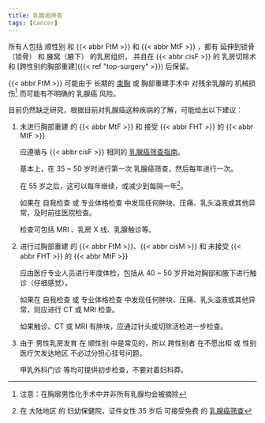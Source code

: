 ```yaml
---
title: 乳腺癌筛查
tags: [Cancer]
---
```


所有人包括 顺性别 和 {{< abbr FtM >}} 和 {{< abbr MtF >}} ，都有 延伸到锁骨（锁骨） 和 腋窝（腋下） 的乳房组织，
并且在 {{< abbr cisF >}} 的 乳房切除术 和 [跨性别的胸部重建]({{< ref "top-surgery" >}}) 后保留。

{{< abbr FtM >}} 可能由于 长期的 [束胸](https://rle.wiki/fashion/ftm/corset/) 或 胸部重建手术中 对残余乳腺的 机械损伤[^1]
而可能有不明确的 乳腺癌 风险。

[^1]: 注意：在胸廓男性化手术中并非所有乳腺均会被摘除

目前仍然缺乏研究，根据目前对乳腺癌这种疾病的了解，可能给出以下建议：

1. 未进行胸部重建 的 {{< abbr MtF >}} 和 接受 {{< abbr FHT >}} 的 {{< abbr MtF >}}

   应遵循与 {{< abbr cisF >}} 相同的 [乳腺癌筛查指南](https://www.nwccw.gov.cn/2019-08/19/content_267946.htm)。

   基本上，在 35 ~ 50 岁时进行第一次 乳腺癌筛查，然后每年进行一次。

   在 55 岁之后，这可以每年继续，或减少到每隔一年[^2]。

   [^2]: 在 大陆地区 的 妇幼保健院，证件女性 35 岁后 可接受免费 的 [乳腺癌筛查](http://www.nhc.gov.cn/fys/s3581/202201/cad44d88acca4ae49e12dab9176ae21c.shtml)

   如果在 自我检查 或 专业体格检查 中发现任何肿块、压痛、乳头溢液或其他异常，及时前往医院检查。

   检查可包括 MRI 、乳房 X 线、乳腺触诊等。

1. 进行过胸部重建 的 {{< abbr FtM >}}、{{< abbr cisM >}} 和 未接受 {{< abbr FHT >}} 的 {{< abbr MtF >}}

   应由医疗专业人员进行年度体检，包括从 40 ~ 50 岁开始对胸部和腋下进行触诊（仔细感觉）。

   如果在 自我检查 或 专业体格检查 中发现任何肿块、压痛、乳头溢液或其他异常，则应进行 CT 或 MRI 检查。

   如果触诊、CT 或 MRI 有肿块，应通过针头或切除活检进一步检查。

1. 由于 男性乳房发育 在 顺性别 中是常见的，所以 跨性别者 在不愿出柜 或 性别医疗欠发达地区 不必过分担心挂号问题。

   甲乳外科门诊 等均可提供初步检查，不要对着妇科莽。
